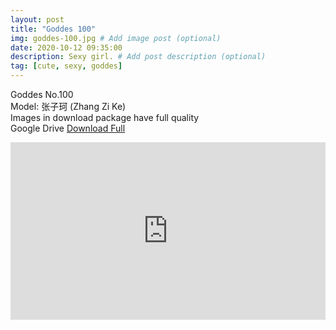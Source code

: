 ```yaml
---
layout: post
title: "Goddes 100"
img: goddes-100.jpg # Add image post (optional)
date: 2020-10-12 09:35:00
description: Sexy girl. # Add post description (optional)
tag: [cute, sexy, goddes]
---
```

Goddes No.100  
Model: 张子珂 (Zhang Zi Ke)                                          
Images in download package have full quality                    
Google Drive [Download Full](http://gestyy.com/erqapI)  

<div style="position:relative;padding-bottom:56.25%;height:0;overflow:hidden;"> <iframe style="width:100%;height:100%;position:absolute;left:0px;top:0px;overflow:hidden" frameborder="0" type="text/html" src="https://www.dailymotion.com/embed/video/x7wrp4i" width="100%" height="100%" allowfullscreen > </iframe> </div>
